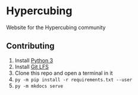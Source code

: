 # Hypercubing

Website for the Hypercubing community

## Contributing

1. Install [Python 3](https://www.python.org/downloads/)
2. Install [Git LFS](https://docs.github.com/en/repositories/working-with-files/managing-large-files/installing-git-large-file-storage)
3. Clone this repo and open a terminal in it
4. `py -m pip install -r requirements.txt --user`
5. `py -m mkdocs serve`
